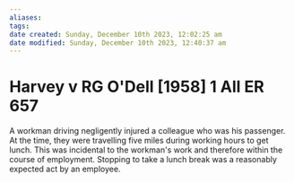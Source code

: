 ```yaml
---
aliases: 
tags: 
date created: Sunday, December 10th 2023, 12:02:25 am
date modified: Sunday, December 10th 2023, 12:40:37 am
---
```


# Harvey v RG O'Dell [1958] 1 All ER 657

A workman driving negligently injured a colleague who was his passenger. At the time, they were travelling five miles during working hours to get lunch. This was incidental to the workman's work and therefore within the course of employment. Stopping to take a lunch break was a reasonably expected act by an employee.
